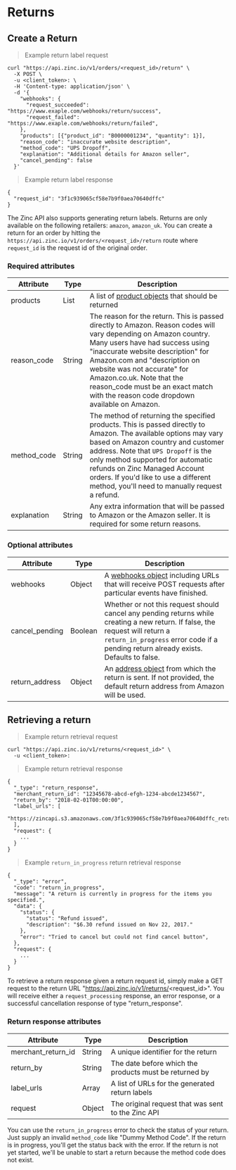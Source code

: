 # Returns

## Create a Return

> Example return label request

```shell
curl "https://api.zinc.io/v1/orders/<request_id>/return" \
  -X POST \
  -u <client_token>: \
  -H 'Content-type: application/json' \
  -d '{
    "webhooks": {
      "request_succeeded": "https://www.exaple.com/webhooks/return/success",
      "request_failed": "https://www.exaple.com/webhooks/return/failed",
    },
    "products": [{"product_id": "B0000001234", "quantity": 1}],
    "reason_code": "inaccurate website description",
    "method_code": "UPS Dropoff",
    "explanation": "Additional details for Amazon seller",
    "cancel_pending": false
  }'
```

> Example return label response

```shell
{
  "request_id": "3f1c939065cf58e7b9f0aea70640dffc"
}
```

The Zinc API also supports generating return labels. Returns are only available
on the following retailers: `amazon`, `amazon_uk`. You can create a return for
an order by hitting the `https://api.zinc.io/v1/orders/<request_id>/return`
route where `request_id` is the request id of the original order.

### Required attributes

Attribute | Type | Description
--------- | ---- | -----------
products | List | A list of [product objects](#product-object) that should be returned
reason_code | String | The reason for the return. This is passed directly to Amazon. Reason codes will vary depending on Amazon country. Many users have had success using "inaccurate website description" for Amazon.com and "description on website was not accurate" for Amazon.co.uk. Note that the reason_code must be an exact match with the reason code dropdown available on Amazon.
method_code | String | The method of returning the specified products. This is passed directly to Amazon. The available options may vary based on Amazon country and customer address. Note that `UPS Dropoff` is the only method supported for automatic refunds on Zinc Managed Account orders. If you'd like to use a different method, you'll need to manually request a refund.
explanation | String | Any extra information that will be passed to Amazon or the Amazon seller. It is required for some return reasons.

### Optional attributes

Attribute | Type | Description
--------- | ---- | -----------
webhooks | Object | A [webhooks object](#webhooks-object) including URLs that will receive POST requests after particular events have finished.
cancel_pending | Boolean | Whether or not this request should cancel any pending returns while creating a new return. If false, the request will return a `return_in_progress` error code if a pending return already exists. Defaults to false.
return_address | Object | An [address object](#address-object) from which the return is sent. If not provided, the default return address from Amazon will be used.

## Retrieving a return

> Example return retrieval request

```shell
curl "https://api.zinc.io/v1/returns/<request_id>" \
  -u <client_token>:
```

> Example return retrieval response

```shell
{
  "_type": "return_response",
  "merchant_return_id": "12345678-abcd-efgh-1234-abcde1234567",
  "return_by": "2018-02-01T00:00:00",
  "label_urls": [
    "https://zincapi.s3.amazonaws.com/3f1c939065cf58e7b9f0aea70640dffc_return_label.pdf"
  ],
  "request": {
    ...
  }
}
```

> Example `return_in_progress` return retrieval response

```shell
{
  "_type": "error",
  "code": "return_in_progress",
  "message": "A return is currently in progress for the items you specified.",
  "data": {
    "status": {
      "status": "Refund issued",
      "description": "$6.30 refund issued on Nov 22, 2017."
    },
    "error": "Tried to cancel but could not find cancel button",
  },
  "request": {
    ...
  }
}
```

To retrieve a return response given a return request id, simply make a GET request to the return URL "https://api.zinc.io/v1/returns/<request_id>". You will receive either a `request_processing` response, an error response, or a successful cancellation response of type "return_response".

### Return response attributes

Attribute | Type | Description
--------- | ---- | -----------
merchant_return_id | String | A unique identifier for the return
return_by | String | The date before which the products must be returned by
label_urls | Array | A list of URLs for the generated return labels
request | Object | The original request that was sent to the Zinc API

You can use the `return_in_progress` error to check the status of your return.
Just supply an invalid `method_code` like "Dummy Method Code". If the return is
in progress, you'll get the status back with the error. If the return
is not yet started, we'll be unable to start a return because the method code
does not exist.
